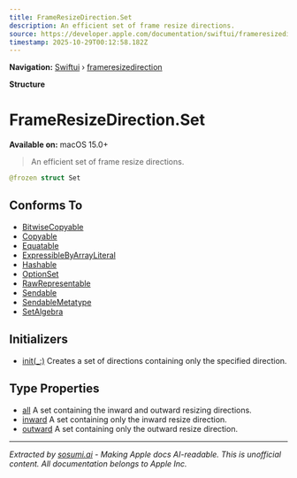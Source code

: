 ```yaml
---
title: FrameResizeDirection.Set
description: An efficient set of frame resize directions.
source: https://developer.apple.com/documentation/swiftui/frameresizedirection/set
timestamp: 2025-10-29T00:12:58.182Z
---
```


**Navigation:** [Swiftui](/documentation/swiftui) › [frameresizedirection](/documentation/swiftui/frameresizedirection)

**Structure**

# FrameResizeDirection.Set

**Available on:** macOS 15.0+

> An efficient set of frame resize directions.

```swift
@frozen struct Set
```

## Conforms To

- [BitwiseCopyable](/documentation/Swift/BitwiseCopyable)
- [Copyable](/documentation/Swift/Copyable)
- [Equatable](/documentation/Swift/Equatable)
- [ExpressibleByArrayLiteral](/documentation/Swift/ExpressibleByArrayLiteral)
- [Hashable](/documentation/Swift/Hashable)
- [OptionSet](/documentation/Swift/OptionSet)
- [RawRepresentable](/documentation/Swift/RawRepresentable)
- [Sendable](/documentation/Swift/Sendable)
- [SendableMetatype](/documentation/Swift/SendableMetatype)
- [SetAlgebra](/documentation/Swift/SetAlgebra)

## Initializers

- [init(_:)](/documentation/swiftui/frameresizedirection/set/init(_:)) Creates a set of directions containing only the specified direction.

## Type Properties

- [all](/documentation/swiftui/frameresizedirection/set/all) A set containing the inward and outward resizing directions.
- [inward](/documentation/swiftui/frameresizedirection/set/inward) A set containing only the inward resize direction.
- [outward](/documentation/swiftui/frameresizedirection/set/outward) A set containing only the outward resize direction.

---

*Extracted by [sosumi.ai](https://sosumi.ai) - Making Apple docs AI-readable.*
*This is unofficial content. All documentation belongs to Apple Inc.*
